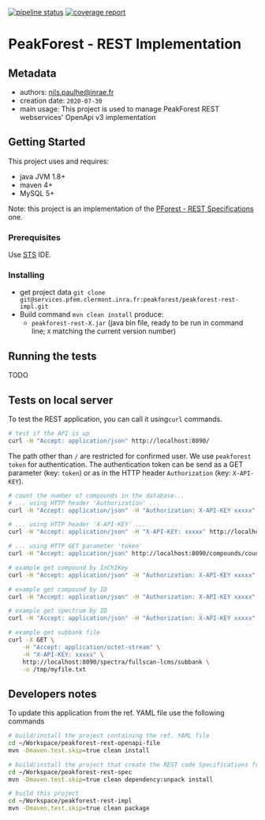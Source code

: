 [![pipeline status](https://services.pfem.clermont.inra.fr/gitlab/peakforest/peakforest-rest-impl/badges/dev/pipeline.svg)](https://services.pfem.clermont.inra.fr/gitlab/peakforest/peakforest-rest-impl/commits/dev)
[![coverage report](https://services.pfem.clermont.inra.fr/gitlab/peakforest/peakforest-rest-impl/badges/dev/coverage.svg)](https://services.pfem.clermont.inra.fr/gitlab/peakforest/peakforest-rest-impl/commits/dev)

# PeakForest - REST Implementation

## Metadata

* authors: <nils.paulhe@inrae.fr>
* creation date: `2020-07-30`
* main usage: This project is used to manage PeakForest REST webservices' OpenApi v3 implementation

## Getting Started

This project uses and requires:

- java JVM 1.8+
- maven 4+
- MySQL 5+

Note: this project is an implementation of the [PForest - REST Specifications](https://services.pfem.clermont.inra.fr/gitlab/peakforest/peakforest-rest-spec) one.

### Prerequisites

Use [STS](https://spring.io/tools) IDE.

### Installing

- get project data `git clone git@services.pfem.clermont.inra.fr:peakforest/peakforest-rest-impl.git`
- Build command `mvn clean install` produce:
   - `peakforest-rest-X.jar` (java bin file, ready to be run in command line; `X` matching the current version number)

## Running the tests

TODO

## Tests on local server

To test the REST application, you can call it using`curl` commands.

```bash
# test if the API is up
curl -H "Accept: application/json" http://localhost:8090/
```

The path other than `/` are restricted for confirmed user. 
We use `peakforest token` for authentication. 
The authentication token can be send as a GET parameter (key: `token`) or as in the HTTP header `Authorization` (key: `X-API-KEY`).

```bash
# count the number of compounds in the database...
# ... using HTTP header 'Authorization' ...
curl -H "Accept: application/json" -H "Authorization: X-API-KEY xxxxx" http://localhost:8090/compounds/count

# ... using HTTP header 'X-API-KEY' ...
curl -H "Accept: application/json" -H "X-API-KEY: xxxxx" http://localhost:8090/compounds/count

# ... using HTTP GET parameter 'token'
curl -H "Accept: application/json" http://localhost:8090/compounds/count?token=xxxxx

# example get compound by InChIKey
curl -H "Accept: application/json" -H "Authorization: X-API-KEY xxxxx" http://localhost:8090/compound/ZZVUWRFHKOJYTH-UHFFFAOYSA-N

# example get compound by ID
curl -H "Accept: application/json" -H "Authorization: X-API-KEY xxxxx" http://localhost:8090/compound/PFc000186

# example get spectrum by ID
curl -H "Accept: application/json" -H "Authorization: X-API-KEY xxxxx" http://localhost:8090/spectrum/PFs000025

# example get subbank file
curl -X GET \
	-H "Accept: application/octet-stream" \
	-H "X-API-KEY: xxxxx" \
	http://localhost:8090/spectra/fullscan-lcms/subbank \
	-o /tmp/myfile.txt
```

## Developers notes

To update this application from the ref. YAML file use the following commands

```bash
# build/install the project containing the ref. YAML file
cd ~/Workspace/peakforest-rest-openapi-file
mvn -Dmaven.test.skip=true clean install

# build/install the project that create the REST code Specifications from the ref. YAML file
cd ~/Workspace/peakforest-rest-spec
mvn -Dmaven.test.skip=true clean dependency:unpack install

# build this project
cd ~/Workspace/peakforest-rest-impl
mvn -Dmaven.test.skip=true clean package
```

<!-- 
### Break down into end to end tests

Explain what these tests test and why

```
Give an example
```

### And coding style tests

Explain what these tests test and why

```
Give an example
```

## Deployment

Add additional notes about how to deploy this on a live system

## Built With

* [Dropwizard](http://www.dropwizard.io/1.0.2/docs/) - The web framework used
* [Maven](https://maven.apache.org/) - Dependency Management
* [ROME](https://rometools.github.io/rome/) - Used to generate RSS Feeds

## Contributing

Please read [CONTRIBUTING.md](https://gist.github.com/PurpleBooth/b24679402957c63ec426) for details on our code of conduct, and the process for submitting pull requests to us.

## Versioning

We use [GitLab](https://services.pfem.clermont.inra.fr/gitlab/your/project) for versioning. 
For the versions available, see the [tags on this repository](https://services.pfem.clermont.inra.fr/gitlab/your/project/tags). 

## Authors

* **Firstname lastname** - *Initial work* - 

See also the list of [contributors](https://services.pfem.clermont.inra.fr/gitlab/your/projectcontributors) who participated in this project.

## License

This project is licensed under the XXX License - see the [LICENSE.md](LICENSE.md) file for details

## Acknowledgments

* Hat tip to anyone whose code was used
* Inspiration
* etc
-->

